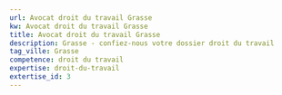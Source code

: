 ```yaml
---
url: Avocat droit du travail Grasse
kw: Avocat droit du travail Grasse
title: Avocat droit du travail Grasse
description: Grasse - confiez-nous votre dossier droit du travail
tag_ville: Grasse
competence: droit du travail
expertise: droit-du-travail
extertise_id: 3
---
```

